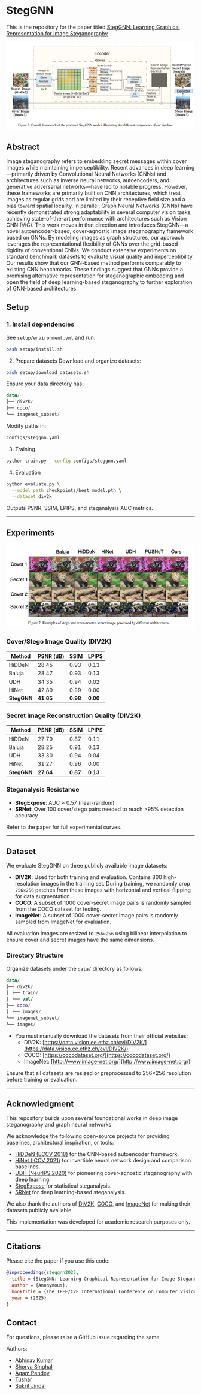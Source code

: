 # StegGNN

This is the repository for the paper titled [StegGNN: Learning Graphical Representation for Image Steganography](https://openreview.net/forum?id=UpCzCC4hCn)

<img src="https://github.com/AGAMPANDEYY/StegGNN/blob/main/assets/StegGNN.png">

## Abstract 

Image steganography refers to embedding secret messages within cover images while maintaining imperceptibility. Recent advances in deep learning—primarily driven by Convolutional Neural Networks (CNNs) and architectures such as inverse neural networks, autoencoders, and generative adversarial networks—have led to notable progress. However, these frameworks are primarily built on CNN architectures, which treat images as regular grids and are limited by their receptive field size and a bias toward spatial locality. In parallel, Graph Neural Networks (GNNs) have recently demonstrated strong adaptability in several computer vision tasks, achieving state-of-the-art performance with architectures such as Vision GNN (ViG). This work moves in that direction and introduces StegGNN—a novel autoencoder-based, cover-agnostic image steganography framework based on GNNs. By modeling images as graph structures, our approach leverages the representational flexibility of GNNs over the grid-based rigidity of conventional CNNs. We conduct extensive experiments on standard benchmark datasets to evaluate visual quality and imperceptibility. Our results show that our GNN-based method performs comparably to existing CNN benchmarks. These findings suggest that GNNs provide a promising alternative representation for steganographic embedding and open the field of deep learning-based steganography to further exploration of GNN-based architectures.

## Setup

### 1. Install dependencies

See `setup/environment.yml` and run:

```bash
bash setup/install.sh
```

2. Prepare datasets
Download and organize datasets:

``` bash
bash setup/download_datasets.sh
```

Ensure your data directory has:

```kotlin
data/
├── div2k/
├── coco/
└── imagenet_subset/
```

Modify paths in:
```bash 
configs/steggnn.yaml
```
3. Training
   
```bash
python train.py --config configs/steggnn.yaml
```

4. Evaluation
```bash
python evaluate.py \
  --model_path checkpoints/best_model.pth \
  --dataset div2k
```

Outputs PSNR, SSIM, LPIPS, and steganalysis AUC metrics.

----

## Experiments

<img src="https://github.com/AGAMPANDEYY/StegGNN/blob/main/assets/comparison.png" >

### Cover/Stego Image Quality (DIV2K)


<div align="center">


| Method   | PSNR (dB) | SSIM | LPIPS |
|----------|-----------|------|--------|
| HiDDeN   | 28.45     | 0.93 | 0.13   |
| Baluja   | 28.47     | 0.93 | 0.13   |
| UDH      | 34.35     | 0.94 | 0.02   |
| HiNet    | 42.89     | 0.99 | 0.00   |
| **StegGNN** | **41.65** | **0.98** | **0.00** |

</div>

### Secret Image Reconstruction Quality (DIV2K)


<div align="center">

| Method   | PSNR (dB) | SSIM | LPIPS |
|----------|-----------|------|--------|
| HiDDeN   | 27.79     | 0.87 | 0.11   |
| Baluja   | 28.25     | 0.91 | 0.13   |
| UDH      | 33.30     | 0.94 | 0.04   |
| HiNet    | 31.27     | 0.96 | 0.00   |
| **StegGNN** | **27.64** | **0.87** | **0.13** |

</div>

### Steganalysis Resistance

- **StegExpose**: AUC ≈ 0.57 (near-random)
- **SRNet**: Over 100 cover/stego pairs needed to reach >95% detection accuracy

Refer to the paper for full experimental curves.

----

## Dataset

We evaluate StegGNN on three publicly available image datasets:

- **DIV2K**: Used for both training and evaluation. Contains 800 high-resolution images in the training set. During training, we randomly crop `256×256` patches from these images with horizontal and vertical flipping for data augmentation.
- **COCO**: A subset of 1000 cover-secret image pairs is randomly sampled from the COCO dataset for testing.
- **ImageNet**: A subset of 1000 cover-secret image pairs is randomly sampled from ImageNet for evaluation.

All evaluation images are resized to `256×256` using bilinear interpolation to ensure cover and secret images have the same dimensions.

### Directory Structure

Organize datasets under the `data/` directory as follows:

```kotlin 
data/
├── div2k/
│ ├── train/
│ └── val/
├── coco/
│ └── images/
└── imagenet_subset/
└── images/
```
- You must manually download the datasets from their official websites:
  - DIV2K: [https://data.vision.ee.ethz.ch/cvl/DIV2K/](https://data.vision.ee.ethz.ch/cvl/DIV2K/)
  - COCO: [https://cocodataset.org/](https://cocodataset.org/)
  - ImageNet: [http://www.image-net.org/](http://www.image-net.org/)

Ensure that all datasets are resized or preprocessed to 256×256 resolution before training or evaluation.

----

## Acknowledgment 

This repository builds upon several foundational works in deep image steganography and graph neural networks.

We acknowledge the following open-source projects for providing baselines, architectural inspiration, or tools:

- [HiDDeN (ECCV 2018)](https://github.com/isl-org/HiDDeN) for the CNN-based autoencoder framework.
- [HiNet (ICCV 2021)](https://github.com/BRIAREUSdotio/HiNet) for invertible neural network design and comparison baselines.
- [UDH (NeurIPS 2020)](https://github.com/chaoningzhang/Universal-Deep-Hiding) for pioneering cover-agnostic steganography with deep learning.
- [StegExpose](https://github.com/b3dk7/StegExpose) for statistical steganalysis.
- [SRNet](https://github.com/nerdslab/SRNet) for deep learning-based steganalysis.

We also thank the authors of [DIV2K](https://data.vision.ee.ethz.ch/cvl/DIV2K/), [COCO](https://cocodataset.org/), and [ImageNet](http://www.image-net.org/) for making their datasets publicly available.

This implementation was developed for academic research purposes only.

----

## Citations

Please cite the paper if you use this code:

```bibtex
@inproceedings{steggnn2025,
  title = {StegGNN: Learning Graphical Representation for Image Steganography},
  author = {Anonymous},
  booktitle = {The IEEE/CVF International Conference on Computer Vision (ICCV)},
  year = {2025}
}

```

## Contact

For questions, please raise a GitHub issue regarding the same.

Authors:

- [Abhinav Kumar]()
- [Shorya Singhal]()
- [Agam Pandey]()
- [Tushar]()
- [Sukrit Jindal]()

